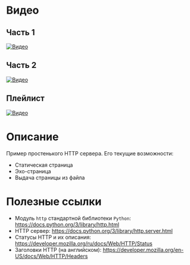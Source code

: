 # Видео
## Часть 1
[![Видео](https://img.youtube.com/vi/0iBVH2Y9j-s/maxresdefault.jpg)](https://youtu.be/0iBVH2Y9j-s)

## Часть 2
[![Видео](https://img.youtube.com/vi/4Wiqf9hoRmA/maxresdefault.jpg)](https://youtu.be/4Wiqf9hoRmA)

## Плейлист
[![Видео](https://img.youtube.com/vi/0iBVH2Y9j-s/maxresdefault.jpg)](https://www.youtube.com/watch?v=0iBVH2Y9j-s&list=PL9zxc4HyFoESfSwiNAGttz4pXgTjBa3Ra)


# Описание
Пример простенького HTTP сервера. Его текущие возможности:
- Статическая страница
- Эхо-страница
- Выдача страницы из файла


# Полезные ссылки
- Модуль `http` стандартной библиотеки `Python`: https://docs.python.org/3/library/http.html
- HTTP сервер: https://docs.python.org/3/library/http.server.html
- Статусы HTTP и их описания: https://developer.mozilla.org/ru/docs/Web/HTTP/Status
- Заголовки HTTP (на английском): https://developer.mozilla.org/en-US/docs/Web/HTTP/Headers
